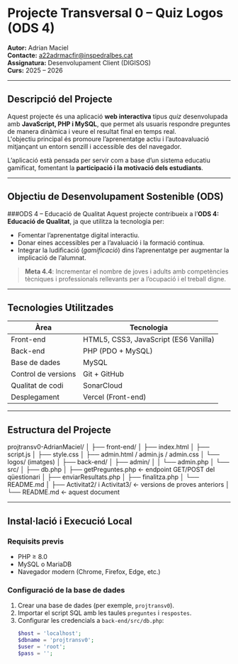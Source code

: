 # Projecte Transversal 0 – Quiz Logos (ODS 4)

**Autor:** Adrian Maciel  
**Contacte:** [a22adrmacfir@inspedralbes.cat](mailto:a22adrmacfir@inspedralbes.cat)  
**Assignatura:** Desenvolupament Client (DIGISOS)  
**Curs:** 2025 – 2026  

---

## Descripció del Projecte

Aquest projecte és una aplicació **web interactiva** tipus *quiz* desenvolupada amb **JavaScript, PHP i MySQL**, que permet als usuaris respondre preguntes de manera dinàmica i veure el resultat final en temps real.  
L'objectiu principal és promoure l’aprenentatge actiu i l’autoavaluació mitjançant un entorn senzill i accessible des del navegador.

L’aplicació està pensada per servir com a base d’un sistema educatiu gamificat, fomentant la **participació i la motivació dels estudiants**.

---

## Objectiu de Desenvolupament Sostenible (ODS)

###ODS 4 – Educació de Qualitat
Aquest projecte contribueix a l’**ODS 4: Educació de Qualitat**, ja que utilitza la tecnologia per:
- Fomentar l’aprenentatge digital interactiu.
- Donar eines accessibles per a l’avaluació i la formació contínua.
- Integrar la ludificació (*gamificació*) dins l’aprenentatge per augmentar la implicació de l’alumnat.

> **Meta 4.4**: Incrementar el nombre de joves i adults amb competències tècniques i professionals rellevants per a l’ocupació i el treball digne.

---

## Tecnologies Utilitzades

| Àrea | Tecnologia |
|------|-------------|
| Front-end | HTML5, CSS3, JavaScript (ES6 Vanilla) |
| Back-end | PHP (PDO + MySQL) |
| Base de dades | MySQL |
| Control de versions | Git + GitHub |
| Qualitat de codi | SonarCloud |
| Desplegament | Vercel (Front-end) |

---

## Estructura del Projecte

projtransv0-AdrianMaciel/
│
├── front-end/
│ ├── index.html
│ ├── script.js
│ ├── style.css
│ ├── admin.html / admin.js / admin.css
│ └── logos/ (imatges)
│
├── back-end/
│ ├── admin/
│ │ └── admin.php
│ └── src/
│ ├── db.php
│ ├── getPreguntes.php ← endpoint GET/POST del qüestionari
│ ├── enviarResultats.php
│ ├── finalitza.php
│ └── README.md
│
├── Activitat2/ i Activitat3/ ← versions de proves anteriors
│
└── README.md ← aquest document


---

## Instal·lació i Execució Local

### Requisits previs
- PHP ≥ 8.0  
- MySQL o MariaDB  
- Navegador modern (Chrome, Firefox, Edge, etc.)

### Configuració de la base de dades
1. Crear una base de dades (per exemple, `projtransv0`).
2. Importar el script SQL amb les taules `preguntes` i `respostes`.
3. Configurar les credencials a `back-end/src/db.php`:
   ```php
   $host = 'localhost';
   $dbname = 'projtransv0';
   $user = 'root';
   $pass = '';

